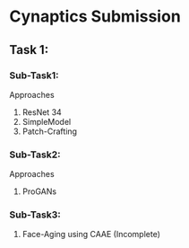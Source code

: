 # Cynaptics Submission

## Task 1:
### Sub-Task1:
Approaches
1. ResNet 34
2. SimpleModel
3. Patch-Crafting

### Sub-Task2:
Approaches
1. ProGANs

### Sub-Task3:
1. Face-Aging using CAAE (Incomplete)
